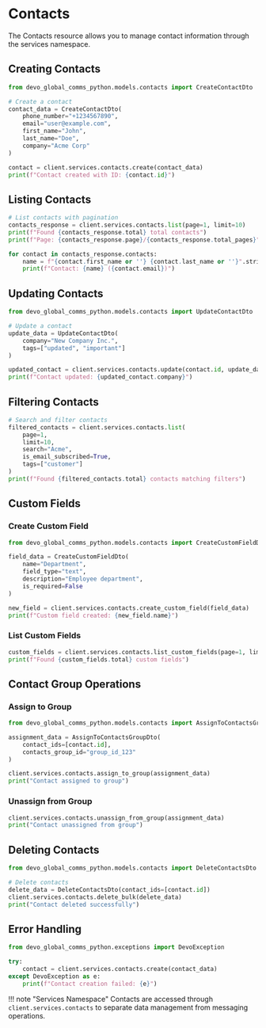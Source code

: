 # Contacts

The Contacts resource allows you to manage contact information through the services namespace.

## Creating Contacts

```python
from devo_global_comms_python.models.contacts import CreateContactDto

# Create a contact
contact_data = CreateContactDto(
    phone_number="+1234567890",
    email="user@example.com",
    first_name="John",
    last_name="Doe",
    company="Acme Corp"
)

contact = client.services.contacts.create(contact_data)
print(f"Contact created with ID: {contact.id}")
```

## Listing Contacts

```python
# List contacts with pagination
contacts_response = client.services.contacts.list(page=1, limit=10)
print(f"Found {contacts_response.total} total contacts")
print(f"Page: {contacts_response.page}/{contacts_response.total_pages}")

for contact in contacts_response.contacts:
    name = f"{contact.first_name or ''} {contact.last_name or ''}".strip()
    print(f"Contact: {name} ({contact.email})")
```

## Updating Contacts

```python
from devo_global_comms_python.models.contacts import UpdateContactDto

# Update a contact
update_data = UpdateContactDto(
    company="New Company Inc.",
    tags=["updated", "important"]
)

updated_contact = client.services.contacts.update(contact.id, update_data)
print(f"Contact updated: {updated_contact.company}")
```

## Filtering Contacts

```python
# Search and filter contacts
filtered_contacts = client.services.contacts.list(
    page=1,
    limit=10,
    search="Acme",
    is_email_subscribed=True,
    tags=["customer"]
)
print(f"Found {filtered_contacts.total} contacts matching filters")
```

## Custom Fields

### Create Custom Field

```python
from devo_global_comms_python.models.contacts import CreateCustomFieldDto

field_data = CreateCustomFieldDto(
    name="Department",
    field_type="text",
    description="Employee department",
    is_required=False
)

new_field = client.services.contacts.create_custom_field(field_data)
print(f"Custom field created: {new_field.name}")
```

### List Custom Fields

```python
custom_fields = client.services.contacts.list_custom_fields(page=1, limit=5)
print(f"Found {custom_fields.total} custom fields")
```

## Contact Group Operations

### Assign to Group

```python
from devo_global_comms_python.models.contacts import AssignToContactsGroupDto

assignment_data = AssignToContactsGroupDto(
    contact_ids=[contact.id],
    contacts_group_id="group_id_123"
)

client.services.contacts.assign_to_group(assignment_data)
print("Contact assigned to group")
```

### Unassign from Group

```python
client.services.contacts.unassign_from_group(assignment_data)
print("Contact unassigned from group")
```

## Deleting Contacts

```python
from devo_global_comms_python.models.contacts import DeleteContactsDto

# Delete contacts
delete_data = DeleteContactsDto(contact_ids=[contact.id])
client.services.contacts.delete_bulk(delete_data)
print("Contact deleted successfully")
```

## Error Handling

```python
from devo_global_comms_python.exceptions import DevoException

try:
    contact = client.services.contacts.create(contact_data)
except DevoException as e:
    print(f"Contact creation failed: {e}")
```

!!! note "Services Namespace"
    Contacts are accessed through `client.services.contacts` to separate data management from messaging operations.
